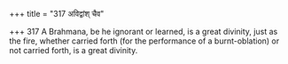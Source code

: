 +++
title = "317 अविद्वांश् चैव"

+++
317	A Brahmana, be he ignorant or learned, is a great divinity, just as the fire, whether carried forth (for the performance of a burnt-oblation) or not carried forth, is a great divinity.